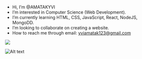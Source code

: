 - Hi, I’m @AMATAKYVI
- I’m interested in Computer Science (Web Development).
- I’m currently learning HTML, CSS, JavaScript, React, NodeJS, MongoDD.
- I’m looking to collaborate on creating a website.
- How to reach me through email: yviamatak123@gmail.com

<!---
AMATAKYVI/AMATAKYVI is a ✨ special ✨ repository because its `README.md` (this file) appears on your GitHub profile.
You can click the Preview link to take a look at your changes.
--->

<img src="https://hips.hearstapps.com/hmg-prod/images/dog-puppy-on-garden-royalty-free-image-1586966191.jpg?crop=0.752xw:1.00xh;0.175xw,0&resize=1200:*" />

![Alt text](https://hips.hearstapps.com/hmg-prod/images/dog-puppy-on-garden-royalty-free-image-1586966191.jpg?crop=0.752xw:1.00xh;0.175xw,0&resize=1200:*)

